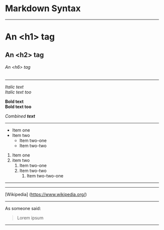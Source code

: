 [//]: # (Markdown syntax)
# Markdown Syntax
-------------------------------

[//]: # (Headers)
# An \<h1\> tag
## An \<h2\> tag
###### An \<h6\> tag

-----------------------------------------

[//]: # (Emphasis)
*Italic text*
<br>
_Italic text too_

**Bold text**
<br>
__Bold text too__

_Combined **text**_

-----------------------------------------

[//]: # (Ordered lists)
* Item one
* Item two
    * Item two-one
    * Item two-two
  
[//]: # (Unordered lists)
1. Item one
1. item two
    1. Item two-one
    1. Item two-two
        1. Item two-two-one

-----------------------------------------

[//]: # (Images)

-----------------------------------------

[//]: # (Links)
[Wikipedia] (https://www.wikipedia.org/)

-----------------------------------------

[//]: # (Blockquotes)
As someone said:

> Lorem
> ipsum
-----------------------------------------

[//]: # (Inline code)
        
